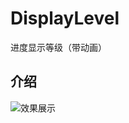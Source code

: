 # DisplayLevel
进度显示等级（带动画）


## 介绍
  ![效果展示](http://github.com/qiaoscong/DisplayLevel/raw/image/image/jieshao.png)
 
